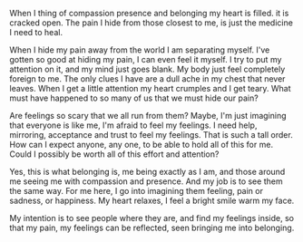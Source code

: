 
When I thing of compassion presence and belonging my heart is filled. it is cracked open. The pain I hide from those closest to me, is just the medicine I need to heal.

When I hide my pain away from the world I am separating myself. I've gotten so good at hiding my pain, I can even feel it myself. I try to put my attention on it, and my mind just goes blank. My body just feel completely foreign to me. The only clues I have are a dull ache in my chest that never leaves. When I get a little attention my heart crumples and I get teary. What must have happened to so many of us that we must hide our pain? 

Are feelings so scary that we all run from them? Maybe, I'm just imagining that everyone is like me, I'm afraid to feel my feelings. I need help, mirroring, acceptance and trust to feel my feelings. That is such a tall order. How can I expect anyone, any one, to be able to hold all of this for me. Could I possibly be worth all of this effort and attention? 

Yes, this is what belonging is, me being exactly as I am, and those around me seeing me with compassion and presence. And my job is to see them the same way. For me here, I go into imagining them feeling, pain or sadness, or happiness. My heart relaxes, I feel a bright smile warm my face.

My intention is to see people where they are, and find my feelings inside, so that my pain, my feelings can be reflected, seen bringing me into belonging.